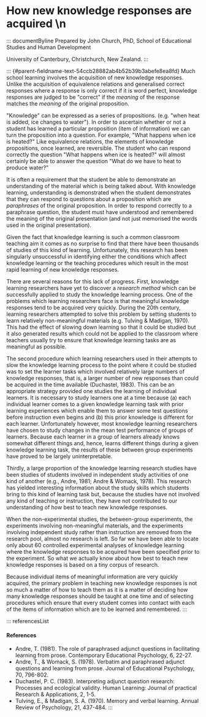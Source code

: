 # How new knowledge responses are acquired \n

::: documentByline
Prepared by John Church, PhD, School of Educational Studies and Human
Development

University of Canterbury, Christchurch, New Zealand.
:::

::: {#parent-fieldname-text-54ccb28882ab4b52b39b3abefe8ea8fd}
Much school learning involves the acquisition of new knowledge
responses. Unlike the acquisition of equivalence relations and
generalised correct responses where a response is only correct if it is
word perfect, knowledge responses are judged to be "correct" if the
*meaning* of the response matches the *meaning* of the original
proposition.

"Knowledge" can be expressed as a series of propositions. (e.g. "when
heat is added, ice changes to water"). In order to ascertain whether or
not a student has learned a particular proposition (item of information)
we can turn the proposition into a question. For example, "What happens
when ice is heated?" Like equivalence relations, the elements of
knowledge propositions, once learned, are reversible. The student who
can respond correctly the question "What happens when ice is heated?"
will almost certainly be able to answer the question "What do we have to
heat to produce water?"

It is often a requirement that the student be able to demonstrate an
understanding of the material which is being talked about. With
knowledge learning, understanding is demonstrated when the student
demonstrates that they can respond to questions about a proposition
which are *paraphrases* of the original proposition. In order to respond
correctly to a paraphrase question, the student must have understood and
remembered the meaning of the original presentation (and not just
memorised the words used in the original presentation).

Given the fact that knowledge learning is such a common classroom
teaching aim it comes as no surprise to find that there have been
thousands of studies of this kind of learning. Unfortunately, this
research has been singularly unsuccessful in identifying either the
conditions which affect knowledge learning or the teaching procedures
which result in the most rapid learning of new knowledge responses.

There are several reasons for this lack of progress. First, knowledge
learning researchers have yet to discover a *research* *method* which
can be successfully applied to study the knowledge learning process. One
of the problems which learning researchers face is that meaningful
knowledge responses tend to be acquired very quickly. During the 20th
century, learning researchers attempted to solve this problem by setting
students to learn relatively non-meaningful materials (e.g. Tulving &
Madigan, 1970). This had the effect of slowing down learning so that it
could be studied but it also generated results which could not be
applied to the classroom where teachers usually try to ensure that
knowledge learning tasks are as meaningful as possible.

The second procedure which learning researchers used in their attempts
to slow the knowledge learning process to the point where it could be
studied was to set the learner tasks which involved relatively large
numbers of knowledge responses, that is, a larger number of new
responses than could be acquired in the time available (Duchastel,
1983). This can be an appropriate strategy provided one studies the
learning of individual learners. It is necessary to study learners one
at a time because (a) each individual learner comes to a given knowledge
learning task with prior learning experiences which enable them to
answer some test questions before instruction even begins and (b) this
prior knowledge is different for each learner. Unfortunately however,
most knowledge learning researchers have chosen to study changes in the
mean test performance of groups of learners. Because each learner in a
group of learners already knows somewhat different things and, hence,
learns different things during a given knowledge learning task, the
results of these between group experiments have proved to be largely
uninterpretable.

Thirdly, a large proportion of the knowledge learning research studies
have been studies of students involved in independent study activities
of one kind of another (e.g., Andre, 1981; Andre & Womack, 1978). This
research has yielded interesting information about the study skills
which students bring to this kind of learning task but, because the
studies have not involved any kind of teaching or instruction, they have
not contributed to our understanding of how best to teach new knowledge
responses.

When the non-experimental studies, the between-group experiments, the
experiments involving non-meaningful materials, and the experiments
involving independent study rather than instruction are removed from the
research pool, almost no research is left. So far we have been able to
locate only about 60 controlled experimental analyses of knowledge
learning where the knowledge responses to be acquired have been
specified prior to the experiment. So what we actually know about how
best to teach new knowledge responses is based on a tiny corpus of
research.

Because individual items of meaningful information are very quickly
acquired, the primary problem in teaching new knowledge responses is not
so much a matter of how to teach them as it is a matter of deciding how
many knowledge responses should be taught at one time and of selecting
procedures which ensure that every student comes into contact with each
of the items of information which are to be learned and remembered.
:::

::: referencesList
#### References

-   Andre, T. (1981). The role of paraphrased adjunct questions in
    facilitating learning from prose. Contemporary Educational
    Psychology, 6, 22-27.
-   Andre, T., & Womack, S. (1978). Verbatim and paraphrased adjunct
    questions and learning from prose. Journal of Educational
    Psychology, 70, 796-802.
-   Duchastel, P. C. (1983). Interpreting adjunct question research:
    Processes and ecological validity. Human Learning: Journal of
    practical Research & Applications, 2, 1-5.
-   Tulving, E., & Madigan, S. A. (1970). Memory and verbal learning.
    Annual Review of Psychology, 21, 437-484.
:::
